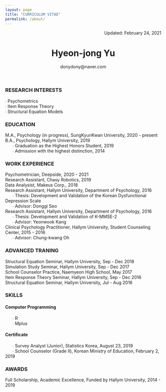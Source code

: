 ```yaml
---
layout: page
title: "CURRICULUM VITAE"
permalink: /about/
---
```

<div style="text-align: right">Updated: February 24, 2021</div>  
  



# <center>Hyeon-jong Yu</center>  
<center>donydony@naver.com</center>  

<br/>  
<br/>  


### RESEARCH INTERESTS
∙ Psychometrics  
∙ Item Response Theory  
∙ Structural Equation Models  

### EDUCATION  
M.A., Psychology (in progress), SungKyunKwan University, 2020 - present  
B.A., Psychology, Hallym University, 2019  
&nbsp;&nbsp;&nbsp;&nbsp;&nbsp;&nbsp;∙ Graduation as the Highest Honors Student, 2019  
&nbsp;&nbsp;&nbsp;&nbsp;&nbsp;&nbsp;∙ Admission with the highest distinction, 2014  


### WORK EXPERIENCE  
Psychometrician, Deepside, 2020 - 2021  
Research Assistant, Chasy Robotics, 2019  
Data Analysist, Makeus Corp., 2018  
Research Assistant, Hallym University, Department of Psychology, 2016  
&nbsp;&nbsp;&nbsp;&nbsp;&nbsp;&nbsp;∙ Thesis: Development and Validation of the Korean Dysfunctional Depression Scale  
&nbsp;&nbsp;&nbsp;&nbsp;&nbsp;&nbsp;∙ Advisor: Donggi Seo  
Research Assistant, Hallym University, Department of Psychology, 2016  
&nbsp;&nbsp;&nbsp;&nbsp;&nbsp;&nbsp;∙ Thesis: Development and Validation of K-MMSE-2  
&nbsp;&nbsp;&nbsp;&nbsp;&nbsp;&nbsp;∙ Advisor: Yeonwook Kang  
Clinical Psychology Practitioner, Hallym University, Student Counseling Center, 2015 - 2016  
&nbsp;&nbsp;&nbsp;&nbsp;&nbsp;&nbsp;∙ Advisor: Chung-kwang Oh  


### ADVANCED TRANING  
Structural Equation Seminar, Hallym University, Sep - Dec 2018  
Simulation Study Seminar, Hallym University, Sep - Dec 2017  
School Counselor Practice, Naemyeon High School, May 2017  
Item Response Theory Seminar, Hallym University, Sep - Dec 2016  
Structural Equation Seminar, Hallym University, Jul - Aug 2016  


### SKILLS  
#### Computer Programming  
&nbsp;&nbsp;&nbsp;&nbsp;&nbsp;&nbsp;∙ R  
&nbsp;&nbsp;&nbsp;&nbsp;&nbsp;&nbsp;∙ Mplus  
#### Certificate  
&nbsp;&nbsp;&nbsp;&nbsp;&nbsp;&nbsp;∙ Survey Analyst (Junior), Statistics Korea, August 23, 2019  
&nbsp;&nbsp;&nbsp;&nbsp;&nbsp;&nbsp;∙ School Counselor (Grade Ⅱ), Korean Ministry of Education, February 2, 2019  


### AWARDS  
Full Scholarship, Academic Excellence, Funded by Hallym University, 2014 - 2019  



